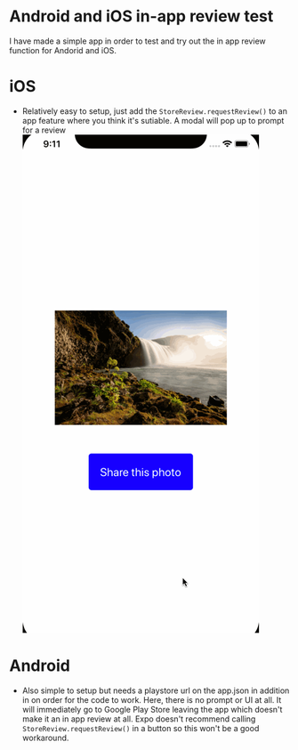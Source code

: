 # Android and iOS in-app review test

I have made a simple app in order to test and try out the in app review function for Andorid and iOS.

# iOS
- Relatively easy to setup, just add the `StoreReview.requestReview()` to an app feature where you think it's sutiable. A modal will pop up to prompt for a review
![](AppleAppReview.gif)
  
# Android
- Also simple to setup but needs a playstore url on the app.json in addition in on order for the code to work. Here, there is no prompt or UI at all. 
It will immediately go to Google Play Store leaving the app which doesn't make it an in app review at all. Expo doesn't recommend
calling `StoreReview.requestReview()` in a button so this won't be a good workaround.

